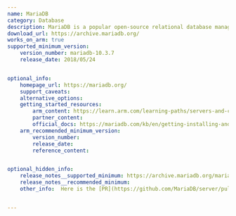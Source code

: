 ```yaml
---
name: MariaDB 
category: Database
description: MariaDB is a popular open-source relational database management system (RDBMS). It is a robust, scalable, and secure RDBMS that continues to evolve with the contributions of its community. It provides the tools and flexibility to meet your database needs.
download_url: https://archive.mariadb.org/
works_on_arm: true
supported_minimum_version:
    version_number: mariadb-10.3.7
    release_date: 2018/05/24


optional_info:
    homepage_url: https://mariadb.org/
    support_caveats:
    alternative_options:
    getting_started_resources:
        arm_content: https://learn.arm.com/learning-paths/servers-and-cloud-computing/mariadb/
        partner_content: 
        official_docs: https://mariadb.com/kb/en/getting-installing-and-upgrading-mariadb/
    arm_recommended_minimum_version:
        version_number:
        release_date:
        reference_content: 


optional_hidden_info:
    release_notes__supported_minimum: https://archive.mariadb.org/mariadb-10.3.7/repo/ubuntu/dists/bionic/main/binary-arm64/
    release_notes__recommended_minimum:
    other_info:  Here is the [PR](https://github.com/MariaDB/server/pull/773/files) to fix compilation issues for AArch64.


---
```

